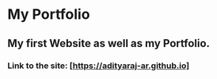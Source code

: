 # My Portfolio
## My first Website as well as my Portfolio.
### Link to the site: [https://adityaraj-ar.github.io]

